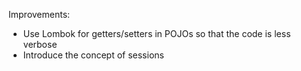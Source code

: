 Improvements:
- Use Lombok for getters/setters in POJOs so that the code is less verbose
- Introduce the concept of sessions

